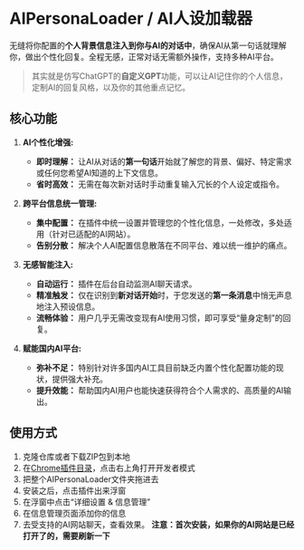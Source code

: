 # AIPersonaLoader / AI人设加载器

无缝将你配置的**个人背景信息注入到你与AI的对话中**，确保AI从第一句话就理解你，做出个性化回复。全程无感，正常对话无需额外操作，支持多种AI平台。

> 其实就是仿写ChatGPT的**自定义GPT**功能，可以让AI记住你的个人信息，定制AI的回复风格，以及你的其他重点记忆。

## 核心功能
1.  **AI个性化增强:**
    *   **即时理解：** 让AI从对话的**第一句话**开始就了解您的背景、偏好、特定需求或任何您希望AI知道的上下文信息。
    *   **省时高效：** 无需在每次新对话时手动重复输入冗长的个人设定或指令。

2.  **跨平台信息统一管理:**
    *   **集中配置：** 在插件中统一设置并管理您的个性化信息，一处修改，多处适用（针对已适配的AI网站）。
    *   **告别分散：** 解决个人AI配置信息散落在不同平台、难以统一维护的痛点。

3.  **无感智能注入:**
    *   **自动运行：** 插件在后台自动监测AI聊天请求。
    *   **精准触发：** 仅在识别到**新对话开始**时，于您发送的**第一条消息**中悄无声息地注入预设信息。
    *   **流畅体验：** 用户几乎无需改变现有AI使用习惯，即可享受“量身定制”的回复。

4.  **赋能国内AI平台:**
    *   **弥补不足：** 特别针对许多国内AI工具目前缺乏内置个性化配置功能的现状，提供强大补充。
    *   **提升效能：** 帮助国内AI用户也能快速获得符合个人需求的、高质量的AI输出。

## 使用方式
1. 克隆仓库或者下载ZIP包到本地
2. 在[Chrome插件目录](chrome://extensions/)，点击右上角打开开发者模式
3. 把整个AIPersonaLoader文件夹拖进去
4. 安装之后，点击插件出来浮窗
5. 在浮窗中点击“详细设置 & 信息管理”
6. 在信息管理页面添加你的信息
7. 去受支持的AI网站聊天，查看效果。
   **注意：首次安装，如果你的AI网站是已经打开了的，需要刷新一下**
